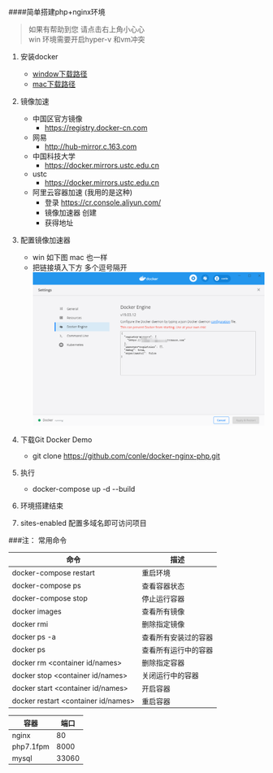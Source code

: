 ####简单搭建php+nginx环境

>如果有帮助到您  请点击右上角小心心<br>
>win 环境需要开启hyper-v 和vm冲突

1. 安装docker
   * [window下载路径](https://docs.docker.com/docker-for-windows/install/)
   * [mac下载路径](https://docs.docker.com/docker-for-mac/install/)
2. 镜像加速
   * 中国区官方镜像
      * https://registry.docker-cn.com
   * 网易
      * http://hub-mirror.c.163.com
   * 中国科技大学
      * https://docker.mirrors.ustc.edu.cn
   * ustc
      * https://docker.mirrors.ustc.edu.cn
   * 阿里云容器加速  (我用的是这种)
      * 登录 https://cr.console.aliyun.com/
      * 镜像加速器 创建  
      * 获得地址
3. 配置镜像加速器
   * win 如下图  mac 也一样
   * 把链接填入下方  多个逗号隔开
![图片](./images/register.png)
4. 下载Git Docker Demo
   * git clone https://github.com/conle/docker-nginx-php.git
5. 执行
   * docker-compose up -d --build
6. 环境搭建结束

7. sites-enabled 配置多域名即可访问项目

###注：
常用命令

命令|描述
---|---
docker-compose restart | 重启环境
docker-compose ps |查看容器状态
docker-compose stop |停止运行容器
docker images | 查看所有镜像
docker rmi <images id> |删除指定镜像
docker ps -a | 查看所有安装过的容器
docker ps | 查看所有运行中的容器
docker rm <container id/names> | 删除指定容器
docker stop <container id/names> |关闭运行中的容器
docker start <container id/names>| 开启容器
docker restart <container id/names>| 重启容器

容器 | 端口
--- | ---
nginx|80
php7.1fpm|8000
mysql|33060
   

